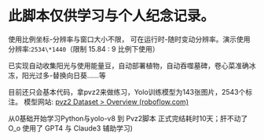 
# 此脚本仅供学习与个人纪念记录。



使用比例坐标-分辨率与窗口大小不限，
可在运行时-随时变动分辨率。演示使用分辨率:`2534\*1440`（限制 15.84 : 9 比例下使用）


已实现自动收集阳光与使用能量豆，自动部署植物，自动吞噬墓碑，卷心菜准确冰冻，阳光过多-替换向日葵......等

  
目前还只会基本代码，拿pvz2来做练习，Yolo训练模型为143张图片，2543个标注。
模型网站: [pvz2 Dataset > Overview (roboflow.com)](https://universe.roboflow.com/pvz2/pvz2)

从0基础开始学习Python与yolo-v8 到 Pvz2脚本 正式完结耗时10天；肝不动了O_o
使用了 GPT4 与 Claude3 辅助学习)
